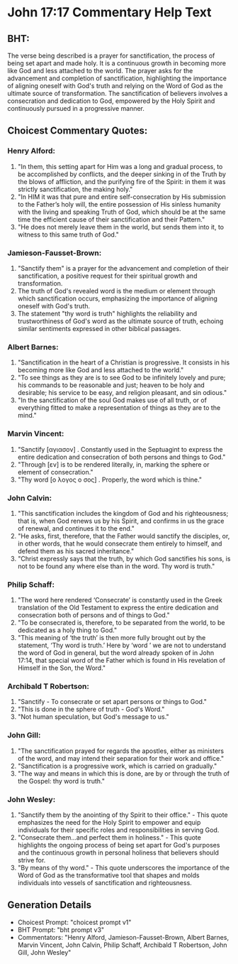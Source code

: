 # John 17:17 Commentary Help Text

## BHT:
The verse being described is a prayer for sanctification, the process of being set apart and made holy. It is a continuous growth in becoming more like God and less attached to the world. The prayer asks for the advancement and completion of sanctification, highlighting the importance of aligning oneself with God's truth and relying on the Word of God as the ultimate source of transformation. The sanctification of believers involves a consecration and dedication to God, empowered by the Holy Spirit and continuously pursued in a progressive manner.

## Choicest Commentary Quotes:
### Henry Alford:
1. "In them, this setting apart for Him was a long and gradual process, to be accomplished by conflicts, and the deeper sinking in of the Truth by the blows of affliction, and the purifying fire of the Spirit: in them it was strictly sanctification, the making holy."
2. "In HIM it was that pure and entire self-consecration by His submission to the Father’s holy will, the entire possession of His sinless humanity with the living and speaking Truth of God, which should be at the same time the efficient cause of their sanctification and their Pattern."
3. "He does not merely leave them in the world, but sends them into it, to witness to this same truth of God."

### Jamieson-Fausset-Brown:
1. "Sanctify them" is a prayer for the advancement and completion of their sanctification, a positive request for their spiritual growth and transformation.
2. The truth of God's revealed word is the medium or element through which sanctification occurs, emphasizing the importance of aligning oneself with God's truth.
3. The statement "thy word is truth" highlights the reliability and trustworthiness of God's word as the ultimate source of truth, echoing similar sentiments expressed in other biblical passages.

### Albert Barnes:
1. "Sanctification in the heart of a Christian is progressive. It consists in his becoming more like God and less attached to the world."
2. "To see things as they are is to see God to be infinitely lovely and pure; his commands to be reasonable and just; heaven to be holy and desirable; his service to be easy, and religion pleasant, and sin odious."
3. "In the sanctification of the soul God makes use of all truth, or of everything fitted to make a representation of things as they are to the mind."

### Marvin Vincent:
1. "Sanctify [αγιασον] . Constantly used in the Septuagint to express the entire dedication and consecration of both persons and things to God."
2. "Through [εν] is to be rendered literally, in, marking the sphere or element of consecration."
3. "Thy word [ο λογος ο σος] . Properly, the word which is thine."

### John Calvin:
1. "This sanctification includes the kingdom of God and his righteousness; that is, when God renews us by his Spirit, and confirms in us the grace of renewal, and continues it to the end."
2. "He asks, first, therefore, that the Father would sanctify the disciples, or, in other words, that he would consecrate them entirely to himself, and defend them as his sacred inheritance."
3. "Christ expressly says that the truth, by which God sanctifies his sons, is not to be found any where else than in the word. Thy word is truth."

### Philip Schaff:
1. "The word here rendered ‘Consecrate’ is constantly used in the Greek translation of the Old Testament to express the entire dedication and consecration both of persons and of things to God."
2. "To be consecrated is, therefore, to be separated from the world, to be dedicated as a holy thing to God."
3. "This meaning of ‘the truth’ is then more fully brought out by the statement, ‘Thy word is truth.’ Here by ‘word ’ we are not to understand the word of God in general, but the word already spoken of in John 17:14, that special word of the Father which is found in His revelation of Himself in the Son, the Word."

### Archibald T Robertson:
1. "Sanctify - To consecrate or set apart persons or things to God."
2. "This is done in the sphere of truth - God's Word."
3. "Not human speculation, but God's message to us."

### John Gill:
1. "The sanctification prayed for regards the apostles, either as ministers of the word, and may intend their separation for their work and office."
2. "Sanctification is a progressive work, which is carried on gradually."
3. "The way and means in which this is done, are by or through the truth of the Gospel: thy word is truth."

### John Wesley:
1. "Sanctify them by the anointing of thy Spirit to their office." - This quote emphasizes the need for the Holy Spirit to empower and equip individuals for their specific roles and responsibilities in serving God.
2. "Consecrate them...and perfect them in holiness." - This quote highlights the ongoing process of being set apart for God's purposes and the continuous growth in personal holiness that believers should strive for.
3. "By means of thy word." - This quote underscores the importance of the Word of God as the transformative tool that shapes and molds individuals into vessels of sanctification and righteousness.


## Generation Details
- Choicest Prompt: "choicest prompt v1"
- BHT Prompt: "bht prompt v3"
- Commentators: "Henry Alford, Jamieson-Fausset-Brown, Albert Barnes, Marvin Vincent, John Calvin, Philip Schaff, Archibald T Robertson, John Gill, John Wesley"
